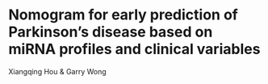 # Nomogram for early prediction of Parkinson’s disease based on miRNA profiles and clinical variables
Xiangqing Hou & Garry Wong
